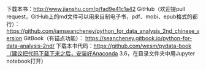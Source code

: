 下载本书：http://www.jianshu.com/p/fad9e41c1a42
GitHub（欢迎提pull request，GitHub上的md文件可以用来自制电子书，pdf、mobi、epub格式的都行）：
https://github.com/iamseancheney/python_for_data_analysis_2nd_chinese_version
GitBook（有锚点功能）：
https://seancheney.gitbook.io/python-for-data-analysis-2nd/
下载本书代码：https://github.com/wesm/pydata-book（建议把代码下载下来之后，安装好Anaconda 3.6，在目录文件夹中用Jupyter notebook打开）
